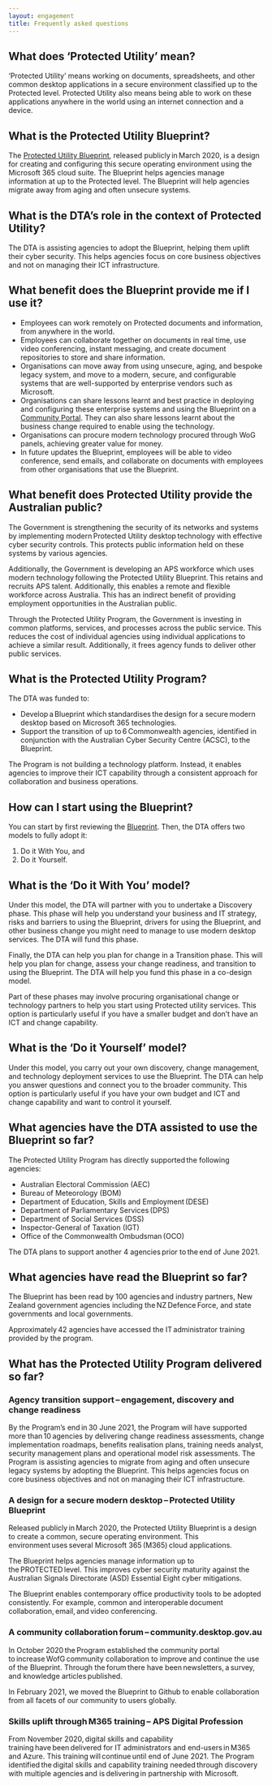 ```yaml
--- 
layout: engagement 
title: Frequently asked questions
---
```


## What does ‘Protected Utility’ mean? 

‘Protected Utility’ means working on documents, spreadsheets, and other common desktop applications in a secure environment classified up to the Protected level. Protected Utility also means being able to work on these applications anywhere in the world using an internet connection and a device.  

## What is the Protected Utility Blueprint? 

The [Protected Utility Blueprint](/blueprint), released publicly in March 2020, is a design for creating and configuring this secure operating environment using the Microsoft 365 cloud suite. The Blueprint helps agencies manage information at up to the Protected level. The Blueprint will help agencies migrate away from aging and often unsecure systems.  

## What is the DTA’s role in the context of Protected Utility? 

The DTA is assisting agencies to adopt the Blueprint, helping them uplift their cyber security. This helps agencies focus on core business objectives and not on managing their ICT infrastructure.  

## What benefit does the Blueprint provide me if I use it? 

* Employees can work remotely on Protected documents and information, from anywhere in the world. 
* Employees can collaborate together on documents in real time, use video conferencing, instant messaging, and create document repositories to store and share information.  
* Organisations can move away from using unsecure, aging, and bespoke legacy system, and move to a modern, secure, and configurable systems that are well-supported by enterprise vendors such as Microsoft.  
* Organisations can share lessons learnt and best practice in deploying and configuring these enterprise systems and using the Blueprint on a [Community Portal](https://community.desktop.gov.au/). They can also share lessons learnt about the business change required to enable using the technology.  
* Organisations can procure modern technology procured through WoG panels, achieving greater value for money.  
* In future updates the Blueprint, employees will be able to video conference, send emails, and collaborate on documents with employees from other organisations that use the Blueprint.  

## What benefit does Protected Utility provide the Australian public? 

The Government is strengthening the security of its networks and systems by implementing modern Protected Utility desktop technology with effective cyber security controls. This protects public information held on these systems by various agencies.  

Additionally, the Government is developing an APS workforce which uses modern technology following the Protected Utility Blueprint. This retains and recruits APS talent. Additionally, this enables a remote and flexible workforce across Australia. This has an indirect benefit of providing employment opportunities in the Australian public.  

Through the Protected Utility Program, the Government is investing in common platforms, services, and processes across the public service. This reduces the cost of individual agencies using individual applications to achieve a similar result. Additionally, it frees agency funds to deliver other public services.   

## What is the Protected Utility Program? 

The DTA was funded to:

* Develop a Blueprint which standardises the design for a secure modern desktop based on Microsoft 365 technologies.  
* Support the transition of up to 6 Commonwealth agencies, identified in conjunction with the Australian Cyber Security Centre (ACSC), to the Blueprint.    

The Program is not building a technology platform. Instead, it enables agencies to improve their ICT capability through a consistent approach for collaboration and business operations.

## How can I start using the Blueprint? 

You can start by first reviewing the [Blueprint](/blueprint). Then, the DTA offers two models to fully adopt it:

1. Do it With You, and 
2. Do it Yourself.  

## What is the ‘Do it With You’ model? 

Under this model, the DTA will partner with you to undertake a Discovery phase. This phase will help you understand your business and IT strategy, risks and barriers to using the Blueprint, drivers for using the Blueprint, and other business change you might need to manage to use modern desktop services. The DTA will fund this phase.

Finally, the DTA can help you plan for change in a Transition phase. This will help you plan for change, assess your change readiness, and transition to using the Blueprint. The DTA will help you fund this phase in a co-design model.

Part of these phases may involve procuring organisational change or technology partners to help you start using Protected utility services. This option is particularly useful if you have a smaller budget and don’t have an ICT and change capability.  

## What is the ‘Do it Yourself’ model? 

Under this model, you carry out your own discovery, change management, and technology deployment services to use the Blueprint. The DTA can help you answer questions and connect you to the broader community. This option is particularly useful if you have your own budget and ICT and change capability and want to control it yourself.   

## What agencies have the DTA assisted to use the Blueprint so far? 

The Protected Utility Program has directly supported the following agencies:  

* Australian Electoral Commission (AEC)  
* Bureau of Meteorology (BOM)
* Department of Education, Skills and Employment (DESE)  
* Department of Parliamentary Services (DPS)
* Department of Social Services (DSS)
* Inspector-General of Taxation (IGT)
* Office of the Commonwealth Ombudsman (OCO)

The DTA plans to support another 4 agencies prior to the end of June 2021.  

## What agencies have read the Blueprint so far? 

The Blueprint has been read by 100 agencies and industry partners, New Zealand government agencies including the NZ Defence Force, and state governments and local governments.  

Approximately 42 agencies have accessed the IT administrator training provided by the program.  

## What has the Protected Utility Program delivered so far? 

### Agency transition support – engagement, discovery and change readiness  

By the Program’s end in 30 June 2021, the Program will have supported more than 10 agencies by delivering change readiness assessments, change implementation roadmaps, benefits realisation plans, training needs analyst, security management plans and operational model risk assessments. The Program is assisting agencies to migrate from aging and often unsecure legacy systems by adopting the Blueprint. This helps agencies focus on core business objectives and not on managing their ICT infrastructure.  

### A design for a secure modern desktop – Protected Utility Blueprint   

Released publicly in March 2020, the Protected Utility Blueprint is a design to create a common, secure operating environment. This environment uses several Microsoft 365 (M365) cloud applications.

The Blueprint helps agencies manage information up to the PROTECTED level. This improves cyber security maturity against the Australian Signals Directorate (ASD) Essential Eight cyber mitigations.

The Blueprint enables contemporary office productivity tools to be adopted consistently. For example, common and interoperable document collaboration, email, and video conferencing.   

### A community collaboration forum – community.desktop.gov.au  

In October 2020 the Program established the community portal to increase WofG community collaboration to improve and continue the use of the Blueprint. Through the forum there have been newsletters, a survey, and knowledge articles published.

In February 2021, we moved the Blueprint to Github to enable collaboration from all facets of our community to users globally.

### Skills uplift through M365 training – APS Digital Profession   

From November 2020, digital skills and capability training have been delivered for IT administrators and end-users in M365 and Azure. This training will continue until end of June 2021. The Program identified the digital skills and capability training needed through discovery with multiple agencies and is delivering in partnership with Microsoft.  
